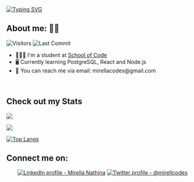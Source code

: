 [![Typing SVG](https://readme-typing-svg.herokuapp.com?color=%23B582F7&size=50&width=770&height=80&lines=Hey!+I'm+Mirella)](https://git.io/typing-svg)

## About me: 🧏🏽
<img alt="Visitors" src="https://komarev.com/ghpvc/?username=mirellacodes&color=670067&style=plastic&label=VISITORS"/>  <img alt="Last Commit" src="https://img.shields.io/github/last-commit/mirellacodes/mirellacodes?logo=markdown&label=LAST+UPDATE&color=670067&style=plastic">


  <ul>
  <li> 👩🏽‍🎓 I'm a student at <a href=https://www.schoolofcode.co.uk> School of Code </a> </li>
  <li> 🖥️ Currently learning PostgreSQL, React and Node.js </li>
  <li> 📧 You can reach me via email: mirellacodes@gmail.com </li>
        </ul>
     

<br>
 
## Check out my Stats

<a href="https://git.io/streak-stats"> <img  src="http://github-readme-streak-stats.herokuapp.com?user=mirellacodes&theme=shades-of-purple&date_format=j%20M%5B%20Y%5D&ring=D3DD73&fire=FF632B&sideNums=B7AFFF&currStreakNum=B7AFFF&currStreakLabel=84D7DD&sideLabels=84D7DD&dates=DDB291&stroke=C6E9FF&border=00B9DD&background=3D2064" /> 
</a>
<br>

<a href="https://git.io/streak-stats"> <img src="https://github-readme-stats.vercel.app/api?username=mirellacodes&show_icons=true&theme=synthwave" /> 
  
 [![Top Langs](https://github-readme-stats.vercel.app/api/top-langs/?username=mirellacodes&layout=compact)](https://github.com/mirellacodes/github-readme-stats)

 ## Connect me on:

  <p align="center">
  <a href="https://www.linkedin.com/in/mirella-nathina">
    <img src="https://user-images.githubusercontent.com/86558397/139915015-f8791665-f0ad-47dc-a4bc-9ae0e5bad202.png" alt="LinkedIn profile - Mirella Nathina" title="LinkedIn"></a> <a href="https://twitter.com/mirellacodes">
    <img src="https://user-images.githubusercontent.com/86558397/139915298-e346b52c-ca62-41db-a9ff-bb258a73607d.png" alt="Twitter profile - @mirellcodes" title="Twitter"></a> 


  
